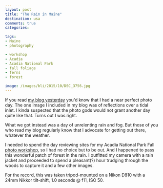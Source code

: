 ```yaml
---
layout: post
title: "The Rain in Maine"
destination: usa
comments: true
categories:

tags:
- Maine
- photography

- workshop
- Acadia
- Acadia National Park
- fall foliage
- ferns
- forest

image: /images/bli/2015/10/DSC_3756.jpg
---
```


If you read [my blog yesterday](http://www.lesterpickerphoto.com/2015/10/12/maine-fall/) you'd know that I had a near perfect photo day. The one image I included in my blog was of reflections over a tidal inlet. I kinda suspected that the photo gods would not grant another day quite like that. Turns out I was right. 

<!--more-->

What we got instead was a day of unrelenting rain and fog. But those of you who read my blog regularly know that I advocate for getting out there, whatever the weather. 

I needed to spend the day reviewing sites for my Acadia National Park Fall [photo workshop](http://www.lesterpickerphoto.com/workshops/upcoming-workshops.html), so I had no choice but to be out. And I happened to pass this wonderful patch of forest in the rain. I outfitted my camera with a rain jacket and proceeded to spend a pleasant(?) hour trudging through the woods to capture it and a few other images. 

For the record, this was taken tripod-mounted on a Nikon D810 with a 24mm Nikkor tilt-shift, 1.0 seconds @ f11, ISO 50.  